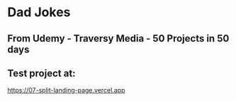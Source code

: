# Dad Jokes

## From Udemy - Traversy Media - 50 Projects in 50 days

## Test project at: 

https://07-split-landing-page.vercel.app